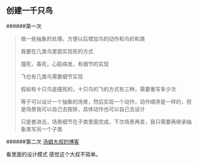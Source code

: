 ## 创建一千只鸟

######第一次

>做一些抽象的处理，方便以后增加鸟的动作和鸟的和类
>
>我要在几类鸟里面实现死的方式
>
>撞死，毒死，心脏病发，有细节的实现
>
>飞也有几类鸟需要细节实现
>
>假如有十只鸟是撞死的，十只鸟的飞的方式有三种，需要重写多少次
>
>等于可以设计一个抽象的场景，然后实现一个动作，动作顺序是一样的，但是场景我可以自己去按排，具体动作也可以自己去设计
>
>只是套进去，场景细节在子类里面完成，下次场景再变，我只需要再继承抽象类写另一个子类


######第二次
[汤姆大叔的博客](http://www.cnblogs.com/TomXu/archive/2011/12/15/2288411.html)

看里面的设计模式 感觉这个大叔不简单。